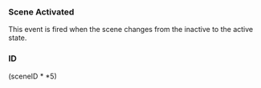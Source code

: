 ### Scene Activated

This event is fired when the scene changes from the inactive to the active state. 


### ID

(sceneID * *5)


